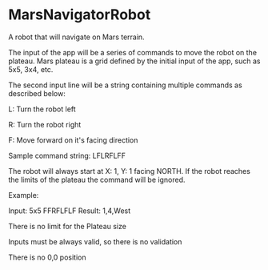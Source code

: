 # MarsNavigatorRobot
A robot that will navigate on Mars terrain.

The input of the app will be a series of commands to move the robot on the plateau. Mars plateau is a grid defined by the initial input of the app, such as 5x5, 3x4, etc.

The second input line will be a string containing multiple commands as described below:

L: Turn the robot left

R: Turn the robot right

F: Move forward on it's facing direction

Sample command string: LFLRFLFF

The robot will always start at X: 1, Y: 1 facing NORTH. If the robot reaches the limits of the plateau the command will be ignored.

Example:

  Input:
    5x5
    FFRFLFLF
  Result:
    1,4,West

There is no limit for the Plateau size

Inputs must be always valid, so there is no validation

There is no 0,0 position
